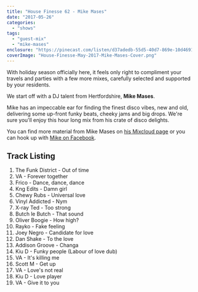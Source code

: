 ```yaml
---
title: "House Finesse 62 - Mike Mases"
date: "2017-05-26"
categories: 
  - "shows"
tags: 
  - "guest-mix"
  - "mike-mases"
enclosure: "https://pinecast.com/listen/d37adedb-55d5-40d7-869e-10d46915cb5d.mp3 57312785 audio/mpeg "
coverImage: "House-Finesse-May-2017-Mike-Mases-Cover.png"
---
```


With holiday season officially here, it feels only right to compliment your travels and parties with a few more mixes, carefully selected and supported by your residents.

We start off with a DJ talent from Hertfordshire, **Mike Mases**.

Mike has an impeccable ear for finding the finest disco vibes, new and old, delivering some up-front funky beats, cheeky jams and big drops. We're sure you'll enjoy this hour long mix from his crate of disco delights.

You can find more material from Mike Mases on [his Mixcloud page](https://www.mixcloud.com/mike-mases/) or you can hook up with [Mike on Facebook](https://www.facebook.com/mikemases).

## Track Listing

1. The Funk District - Out of time
2. VA - Forever together
3. Frico - Dance, dance, dance
4. Kng Edits - Damn girl
5. Chewy Rubs - Universal love
6. Vinyl Addicted - Nym
7. X-ray Ted - Too strong
8. Butch le Butch - That sound
9. Oliver Boogie - How high?
10. Rayko - Fake feeling
11. Joey Negro - Candidate for love
12. Dan Shake - To the love
13. Addison Groove - Changa
14. Kiu D - Funky people (Labour of love dub)
15. VA - It's killing me
16. Scott M - Get up
17. VA - Love's not real
18. Kiu D - Love player
19. VA - Give it to you
